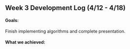 ## Week 3 Development Log (4/12 - 4/18)

#### Goals: 
Finish implementing algorithms and complete presentation.

#### What we achieved: 

